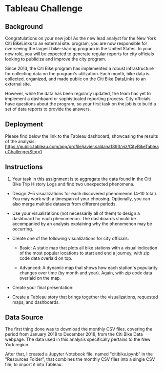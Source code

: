 # Tableau Challenge

## Background

Congratulations on your new job! As the new lead analyst for the New York Citi BikeLinks to an external site. program, you are now responsible for overseeing the largest bike-sharing program in the United States. In your new role, you will be expected to generate regular reports for city officials looking to publicize and improve the city program.

Since 2013, the Citi Bike program has implemented a robust infrastructure for collecting data on the program's utilization. Each month, bike data is collected, organized, and made public on the Citi Bike DataLinks to an external site.

However, while the data has been regularly updated, the team has yet to implement a dashboard or sophisticated reporting process. City officials have questions about the program, so your first task on the job is to build a set of data reports to provide the answers.

## Deployment
Please find below the link to the Tableau dashboard, showcasing the results of the analysis:
https://public.tableau.com/app/profile/javier.saldana1893/viz/CityBikeTableauChallenge/Story1

## Instructions
1. Your task in this assignment is to aggregate the data found in the Citi Bike Trip History Logs and find two unexpected phenomena.

- Design 2–5 visualizations for each discovered phenomenon (4–10 total). You may work with a timespan of your choosing. Optionally, you can also merge multiple datasets from different periods.

- Use your visualizations (not necessarily all of them) to design a dashboard for each phenomenon. The dashboards should be accompanied by an analysis explaining why the phenomenon may be occurring.

- Create one of the following visualizations for city officials:

  - Basic: A static map that plots all bike stations with a visual indication of the most popular locations to start and end a journey, with zip code data overlaid on top.

  - Advanced: A dynamic map that shows how each station's popularity changes over time (by month and year). Again, with zip code data overlaid on the map.


- Create your final presentation:

- Create a Tableau story that brings together the visualizations, requested maps, and dashboards.


## Data Source
The first thing done was to download the monthly CSV files, covering the period from January 2018 to December 2018, from the Citi Bike Data webpage. The data used in this analysis specifically pertains to the New York region.

After that, I created a Jupyter Notebook file, named "citibike.ipynb" in the "Resources Folder", that combines the monthly CSV files into a single CSV file, to import it into Tableau.
